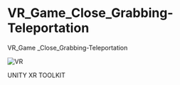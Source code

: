 # VR_Game_Close_Grabbing-Teleportation

VR_Game _Close_Grabbing-Teleportation

![VR](https://user-images.githubusercontent.com/62818241/210204533-0cea0e3c-bede-4ed8-a568-ea36846e89b1.PNG)

UNITY XR TOOLKIT 
